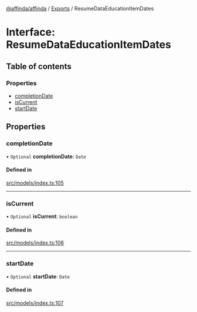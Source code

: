 [@affinda/affinda](../README.md) / [Exports](../modules.md) / ResumeDataEducationItemDates

# Interface: ResumeDataEducationItemDates

## Table of contents

### Properties

- [completionDate](ResumeDataEducationItemDates.md#completiondate)
- [isCurrent](ResumeDataEducationItemDates.md#iscurrent)
- [startDate](ResumeDataEducationItemDates.md#startdate)

## Properties

### completionDate

• `Optional` **completionDate**: `Date`

#### Defined in

[src/models/index.ts:105](https://github.com/affinda/affinda-typescript/blob/716efb7/src/models/index.ts#L105)

___

### isCurrent

• `Optional` **isCurrent**: `boolean`

#### Defined in

[src/models/index.ts:106](https://github.com/affinda/affinda-typescript/blob/716efb7/src/models/index.ts#L106)

___

### startDate

• `Optional` **startDate**: `Date`

#### Defined in

[src/models/index.ts:107](https://github.com/affinda/affinda-typescript/blob/716efb7/src/models/index.ts#L107)
